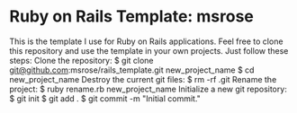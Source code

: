 # Ruby on Rails Template: msrose
This is the template I use for Ruby on Rails applications. Feel free to clone this repository and use the template in your own projects. Just follow these steps:
Clone the repository:
  $ git clone git@github.com:msrose/rails_template.git new_project_name 
  $ cd new_project_name
Destroy the current git files:
  $ rm -rf .git
Rename the project:
  $ ruby rename.rb new_project_name
Initialize a new git repository:
  $ git init
  $ git add .
  $ git commit -m "Initial commit."
